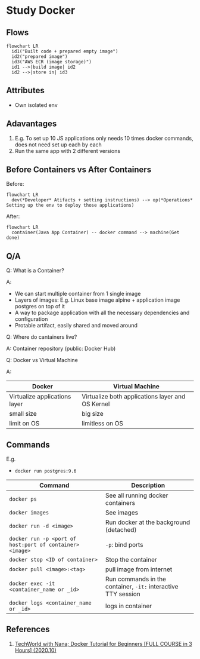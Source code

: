 # Study Docker

## Flows

```mermaid
flowchart LR
  id1("Built code + prepared empty image")
  id2("prepared image")
  id3("AWS ECR (image storage)")
  id1 -->|build image| id2
  id2 -->|store in| id3

```

## Attributes

- Own isolated env

## Adavantages

1. E.g. To set up 10 JS applications only needs 10 times docker commands, does not need set up each by each
2. Run the same app with 2 different versions

## Before Containers vs After Containers

Before:

```mermaid
flowchart LR
  dev(*Developer* Atifacts + setting instructions) --> op(*Operations* Setting up the env to deploy those applications)

```

After:

```mermaid
flowchart LR
  container(Java App Container) -- docker command --> machine(Get done)
```

## Q/A

Q: What is a Container?

A: 

- We can start multiple container from 1 single image
- Layers of images: E.g. Linux base image alpine + application image postgres  on top of it
- A way to package application with all the necessary dependencies and configuration
- Protable artifact, easily shared and moved around 

Q: Where do cantainers live?

A: Container repository (public: Docker Hub)

Q: Docker vs Virtual Machine

A:

| Docker | Virtual Machine |
| ------ | --------------- |
| Virtualize applications layer| Virtualize both applications layer and OS Kernel |
| small size | big size |
| limit on OS | limitless on OS|

## Commands

E.g.

- `docker run postgres:9.6`

| Command | Description |
| -------| ------------ | 
| `docker ps` | See all running docker containers |
| `docker images` | See images |
| `docker run -d <image>` | Run docker at the background (detached) |
| `docker run -p <port of host:port of container> <image>` | `-p`: bind ports |
| `docker stop <ID of container>` | Stop the container |
| `docker pull <image>:<tag>` | pull image from internet |
| `docker exec -it <container_name or _id>` | Run commands in the container, `-it:` interactive TTY session |
| `docker logs <container_name or _id> ` | logs in container |

## References

1. [TechWorld with Nana; Docker Tutorial for Beginners [FULL COURSE in 3 Hours] (2020.10)](https://youtu.be/3c-iBn73dDE)
